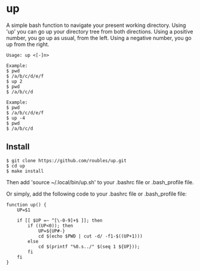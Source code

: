 # up

A simple bash function to navigate your present working directory. Using 'up' you can go up your directory tree from both directions. Using a positive number, you go up as usual, from the left. Using a negative number, you go up from the right.

```
Usage: up <[-]n>

Example:
$ pwd
$ /a/b/c/d/e/f
$ up 2
$ pwd
$ /a/b/c/d

Example:
$ pwd
$ /a/b/c/d/e/f
$ up -4
$ pwd
$ /a/b/c/d
```

## Install

```
$ git clone https://github.com/roubles/up.git
$ cd up
$ make install
```

Then add 'source ~/.local/bin/up.sh' to your .bashrc file or .bash_profile file.

Or simply, add the following code to your .bashrc file or .bash_profile file:
```
function up() {
    UP=$1

    if [[ $UP =~ ^[\-0-9]+$ ]]; then
        if ((UP<0)); then
            UP=${UP#-}
            cd $(echo $PWD | cut -d/ -f1-$((UP+1)))
        else
            cd $(printf "%0.s../" $(seq 1 ${UP}));
        fi
    fi
}
```
